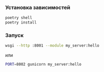 ### Установка зависимостей
```bash
poetry shell
poetry install
```

### Запуск
```bash
wsgi --http :8001 --module my_server:hello
```

или

```bash
PORT=8002 gunicorn my_server:hello
```
